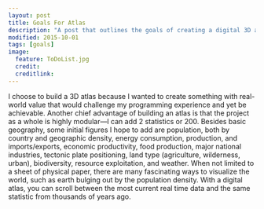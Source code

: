 ```yaml
---
layout: post
title: Goals For Atlas
description: "A post that outlines the goals of creating a digital 3D atlas."
modified: 2015-10-01
tags: [goals]
image:
  feature: ToDoList.jpg
  credit: 
  creditlink: 
---
```


I choose to build a 3D atlas because I wanted to create something with real-world value that would challenge my programming experience and yet be achievable. Another chief advantage of building an atlas is that the project as a whole is highly modular—I can add 2 statistics or 200. Besides basic geography, some initial figures I hope to add are population, both by country and geographic density, energy consumption, production, and imports/exports, economic productivity, food production, major national industries, tectonic plate positioning, land type (agriculture, wilderness, urban), biodiversity, resource exploitation, and weather.  When not limited to a sheet of physical paper, there are many fascinating ways to visualize the world, such as earth bulging out by the population density. With a digital atlas, you can scroll between the most current real time data and the same statistic from thousands of years ago. 

